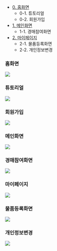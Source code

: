 - <a href="#fun0">0.&nbsp;홈화면</a>
  - 0-1. 튜토리얼
  - 0-2. 회원가입
- <a href="#fun1">1.&nbsp;메인화면</a>
 	- 1-1. 경매참여화면
- <a href="#fun2">2.&nbsp;마이페이지</a>
   	- 2-1. 물품등록화면
   	- 2-2. 개인정보변경

### <a name="fun0">홈화면</a>
<img src="https://github.com/Psh230412/0623Start/assets/134483516/72831eb8-3fa9-462c-980c-2dc6820a6861"/>

### 튜토리얼
<img src="https://github.com/Psh230412/0623Start/assets/134483516/e84a5dae-60db-4175-96b8-0b89c19d8b5e"/>

### 회원가입
<img src="https://github.com/Psh230412/0623Start/assets/134483516/aaa8f3a9-3e21-4f5d-852c-4c85ba2bdc1b"/>

### <a name="fun1">메인화면</a>
<img src="https://github.com/Psh230412/0623Start/assets/134483516/6022add2-433e-40e2-b11b-7e73c59c566e"/>

###  경매참여화면
<img src="https://github.com/Psh230412/0623Start/assets/134483516/ceb285f9-5cd3-4624-8211-8f80cf9afe02"/>

### <a name="fun2">마이페이지</a>
<img src="https://github.com/Psh230412/0623Start/assets/134483516/9bf4c2eb-20a4-491d-9522-5257cd41ee1d"/>

### 물품등록화면
<img src="https://github.com/Psh230412/0623Start/assets/134483516/928c8139-008e-4c2b-847a-8d90ac6f8786"/>

### 개인정보변경
<img src="https://github.com/Psh230412/0623Start/assets/134483516/40f49179-5410-4aa6-89f8-0c2f586c672f"/>
